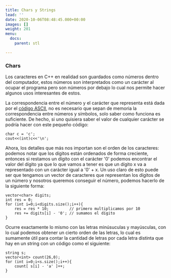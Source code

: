 ```yaml
---
title: Chars y Strings
lead: ''
date: 2020-10-06T08:48:45.000+00:00
images: []
weight: 201
menu:
  docs:
    parent: stl

---
```

### Chars

Los caracteres en C++ en realidad son guardados como números dentro del computador, estos números son interpretados como un carácter al ocupar el programa pero son números por debajo lo cual nos permite hacer algunos usos interesantes de estos.

La correspondencia entre el número y el carácter que representa está dada por el [código ASCII](https://en.cppreference.com/w/cpp/language/ascii), no es necesario que sepan de memoria la correspondencia entre números y símbolos, solo saber como funciona es suficiente. De hecho, si uno quisiera saber el valor de cualquier carácter se podría hacer con este pequeño código:
```
char c = 'c';
cout<<(int)c<<'\n';
```

Ahora, los detalles que más nos importan son el orden de los caracteres: podemos notar que los dígitos están ordenados de forma creciente, entonces si restamos un dígito con el carácter '0' podemos encontrar el valor del dígito ya que lo que vamos a tener es que un dígito x va a representado con un carácter igual a '0' + x. Un uso claro de esto puede ser que tengamos un vector de caracteres que representan los dígitos de un número y nosotros queremos conseguir el número, podemos hacerlo de la siguiente forma:
```
vector<char> digits;
int res = 0;
for (int i=0;i<digits.size();i++){
	res = res * 10;         // primero multiplicamos por 10
	res += digits[i] - '0'; // sumamos el dígito
}
```
Ocurre exactamente lo mismo con las letras minúsuculas y mayúsculas, con lo cual podemos obtener un cierto orden de las letras, lo cual es sumamente útil para contar la cantidad de letras por cada letra distinta que hay en un string con un código como el siguiente:
```
string s;
vector<int> count(26,0);
for (int i=0;i<s.size();i++){
	count[ s[i] - 'a' ]++;
}
```































